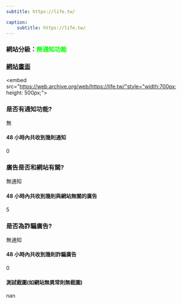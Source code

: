 ```yaml
---
subtitle: https://life.tw/

caption:
	subtitle: https://life.tw/
---
```


<h3>網站分級：<font color="#00FF00">無通知功能</font></h3>

### [網站畫面](https://life.tw/)
<embed src="https://web.archive.org/web/https://life.tw/"style="width:700px; height: 500px;">

### 是否有通知功能?
無

#### 48 小時內共收到幾則通知
0

### 廣告是否和網站有關?
無通知

#### 48 小時內共收到幾則與網站無關的廣告
5

### 是否為詐騙廣告?
無通知

#### 48 小時內共收到幾則詐騙廣告
0

#### 測試截圖(如網站無異常則無截圖)
nan

